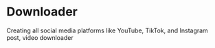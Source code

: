 # Downloader
Creating all social media platforms like YouTube, TikTok, and Instagram  post, video downloader 
